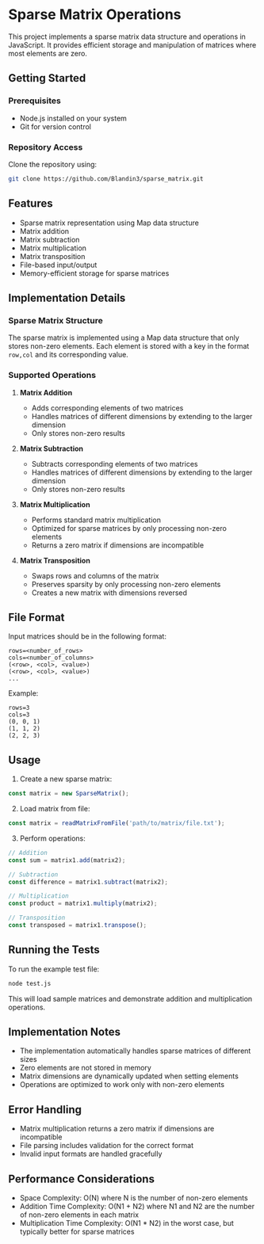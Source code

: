 # Sparse Matrix Operations

This project implements a sparse matrix data structure and operations in JavaScript. It provides efficient storage and manipulation of matrices where most elements are zero.

## Getting Started

### Prerequisites
- Node.js installed on your system
- Git for version control

### Repository Access
Clone the repository using:
```bash
git clone https://github.com/Blandin3/sparse_matrix.git
```

## Features

- Sparse matrix representation using Map data structure
- Matrix addition
- Matrix subtraction
- Matrix multiplication
- Matrix transposition
- File-based input/output
- Memory-efficient storage for sparse matrices

## Implementation Details
### Sparse Matrix Structure

The sparse matrix is implemented using a Map data structure that only stores non-zero elements. Each element is stored with a key in the format `row,col` and its corresponding value.

### Supported Operations

1. **Matrix Addition**
   - Adds corresponding elements of two matrices
   - Handles matrices of different dimensions by extending to the larger dimension
   - Only stores non-zero results

2. **Matrix Subtraction**
   - Subtracts corresponding elements of two matrices
   - Handles matrices of different dimensions by extending to the larger dimension
   - Only stores non-zero results

3. **Matrix Multiplication**
   - Performs standard matrix multiplication
   - Optimized for sparse matrices by only processing non-zero elements
   - Returns a zero matrix if dimensions are incompatible

4. **Matrix Transposition**
   - Swaps rows and columns of the matrix
   - Preserves sparsity by only processing non-zero elements
   - Creates a new matrix with dimensions reversed

## File Format

Input matrices should be in the following format:
```
rows=<number_of_rows>
cols=<number_of_columns>
(<row>, <col>, <value>)
(<row>, <col>, <value>)
...
```

Example:
```
rows=3
cols=3
(0, 0, 1)
(1, 1, 2)
(2, 2, 3)
```

## Usage

1. Create a new sparse matrix:
```javascript
const matrix = new SparseMatrix();
```

2. Load matrix from file:
```javascript
const matrix = readMatrixFromFile('path/to/matrix/file.txt');
```

3. Perform operations:
```javascript
// Addition
const sum = matrix1.add(matrix2);

// Subtraction
const difference = matrix1.subtract(matrix2);

// Multiplication
const product = matrix1.multiply(matrix2);

// Transposition
const transposed = matrix1.transpose();
```

## Running the Tests

To run the example test file:
```bash
node test.js
```

This will load sample matrices and demonstrate addition and multiplication operations.

## Implementation Notes

- The implementation automatically handles sparse matrices of different sizes
- Zero elements are not stored in memory
- Matrix dimensions are dynamically updated when setting elements
- Operations are optimized to work only with non-zero elements

## Error Handling

- Matrix multiplication returns a zero matrix if dimensions are incompatible
- File parsing includes validation for the correct format
- Invalid input formats are handled gracefully

## Performance Considerations

- Space Complexity: O(N) where N is the number of non-zero elements
- Addition Time Complexity: O(N1 + N2) where N1 and N2 are the number of non-zero elements in each matrix
- Multiplication Time Complexity: O(N1 * N2) in the worst case, but typically better for sparse matrices